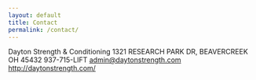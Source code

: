 ```yaml
---
layout: default
title: Contact
permalink: /contact/
---
```


Dayton Strength & Conditioning
1321 RESEARCH PARK DR, BEAVERCREEK OH 45432
937-715-LIFT
admin@daytonstrength.com
http://daytonstrength.com/
